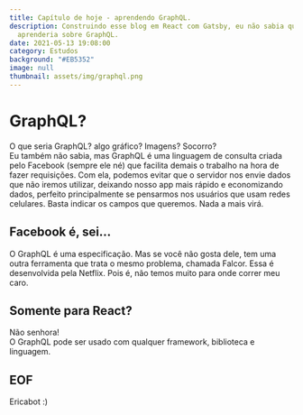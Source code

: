 ```yaml
---
title: Capítulo de hoje - aprendendo GraphQL.
description: Construindo esse blog em React com Gatsby, eu não sabia que
  aprenderia sobre GraphQL.
date: 2021-05-13 19:08:00
category: Estudos
background: "#EB5352"
image: null
thumbnail: assets/img/graphql.png
---
```


# GraphQL?

O que seria GraphQL? algo gráfico? Imagens? Socorro?  
Eu também não sabia, mas GraphQL é uma linguagem de consulta criada pelo Facebook (sempre ele né) que facilita demais o trabalho na hora de fazer requisições. Com ela, podemos evitar que o servidor nos envie dados que não iremos utilizar, deixando nosso app mais rápido e economizando dados, perfeito principalmente se pensarmos nos usuários que usam redes celulares. Basta indicar os campos que queremos. Nada a mais virá.

## Facebook é, sei...
O GraphQL é uma especificação. Mas se você não gosta dele, tem uma outra ferramenta que trata o mesmo problema, chamada Falcor. Essa é desenvolvida pela Netflix. Pois é, não temos muito para onde correr meu caro.

## Somente para React?
Não senhora!  
O GraphQL pode ser usado com qualquer framework, biblioteca e linguagem.

## EOF
Ericabot :)